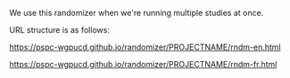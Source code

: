 We use this randomizer when we're running multiple studies at once.

URL structure is as follows:

https://pspc-wgpucd.github.io/randomizer/PROJECTNAME/rndm-en.html

https://pspc-wgpucd.github.io/randomizer/PROJECTNAME/rndm-fr.html
